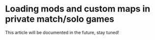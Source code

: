 # Loading mods and custom maps in private match/solo games

This article will be documented in the future, stay tuned!